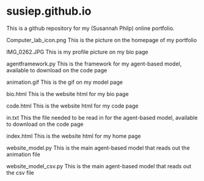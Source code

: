 # susiep.github.io

This is a github repository for my (Susannah Philp) online portfolio.

Computer_lab_icon.png
This is the picture on the homepage of my portfolio

IMG_0262.JPG
This is my profile picture on my bio page

agentframework.py
This is the framework for my agent-based model, available to download on the code page

animation.gif
This is the gif on my model page

bio.html
This is the website html for my bio page

code.html
This is the website html for my code page

in.txt
This the file needed to be read in for the agent-based model, available to download on the code page

index.html
This is the website html for my home page

website_model.py
This is the main agent-based model that reads out the animation file

website_model_csv.py
This is the main agent-based model that reads out the csv file
